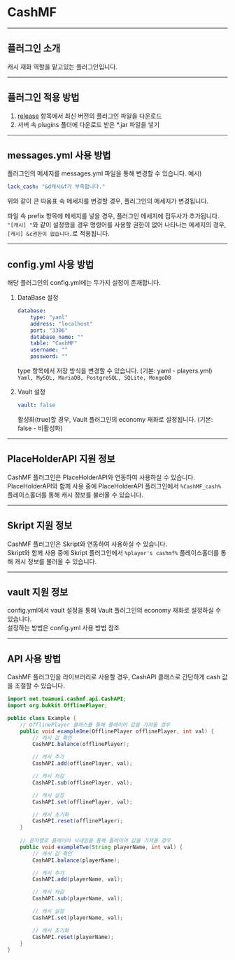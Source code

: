 CashMF
=======
----
플러그인 소개
-----------
캐시 재화 역할을 맡고있는 플러그인입니다.

----
플러그인 적용 방법
-----------
1. [release](https://github.com/MineFactory-Resource/CashMF/releases) 항목에서 최신 버전의 플러그인 파일을 다운로드
2. 서버 속 plugins 폴더에 다운로드 받은 *.jar 파일을 넣기

----
messages.yml 사용 방법
-----------
플러그인의 메세지를 messages.yml 파일을 통해 변경할 수 있습니다.
예시)
```yaml
lack_cash: "&d캐시&f가 부족합니다."
```
위와 같이 큰 따옴표 속 메세지를 변경할 경우, 플러그인의 메세지가 변경됩니다.  

파일 속 prefix 항목에 메세지를 넣을 경우, 플러그인 메세지에 접두사가 추가됩니다.  
`"[캐시] "`와 같이 설정했을 경우 명령어를 사용할 권한이 없어 나타나는 메세지의 경우,
`[캐시] &c권한이 없습니다.`로 적용됩니다.

----
config.yml 사용 방법
-----------
해당 플러그인의 config.yml에는 두가지 설정이 존재합니다.
1. DataBase 설정
    ```yaml
    database:
        type: "yaml"
        address: "localhost"
        port: "3306"
        database_name: ""
        table: "CashMF"
        username: ""
        password: ""
    ```
    type 항목에서 저장 방식을 변경할 수 있습니다. (기본: yaml - players.yml)  
    `Yaml, MySQL, MariaDB, PostgreSQL, SQLite, MongoDB`
   

2. Vault 설정
    ```yaml
    vault: false
    ```
   활성화(true)할 경우, Vault 플러그인의 economy 재화로 설정됩니다. (기본: false - 비활성화)

----
PlaceHolderAPI 지원 정보
-----------
CashMF 플러그인은 PlaceHolderAPI와 연동하여 사용하실 수 있습니다.  
PlaceHolderAPI와 함께 사용 중에 PlaceHolderAPI 플러그인에서 `%CashMF_cash%` 플레이스홀더를 통해 캐시 정보를 불러올 수 있습니다.

----
Skript 지원 정보
-----------
CashMF 플러그인은 Skript와 연동하여 사용하실 수 있습니다.   
Skript와 함께 사용 중에 Skript 플러그인에서 `%player's cashmf%` 플레이스홀더를 통해 캐시 정보를 불러올 수 있습니다.

----
vault 지원 정보
-----------
config.yml에서 vault 설정을 통해 Vault 플러그인의 economy 재화로 설정하실 수 있습니다.  
설정하는 방법은 config.yml 사용 방법 참조

----
API 사용 방법
-----------
CashMF 플러그인을 라이브러리로 사용할 경우, CashAPI 클래스로 간단하게 cash 값을 조절할 수 있습니다.
```java
import net.teamuni.cashmf.api.CashAPI;
import org.bukkit.OfflinePlayer;

public class Example {
    // OfflinePlayer 클래스를 통해 플레이어 값을 가져올 경우
    public void exampleOne(OfflinePlayer offlinePlayer, int val) {
        // 캐시 값 확인
        CashAPI.balance(offlinePlayer);

        // 캐시 추가
        CashAPI.add(offlinePlayer, val);

        // 캐시 차감
        CashAPI.sub(offlinePlayer, val);

        // 캐시 설정
        CashAPI.set(offlinePlayer, val);

        // 캐시 초기화
        CashAPI.reset(offlinePlayer);
    }
    
    // 문자열로 플레이어 닉네임을 통해 플레이어 값을 가져올 경우
    public void exampleTwo(String playerName, int val) {
        // 캐시 값 확인
        CashAPI.balance(playerName);

        // 캐시 추가
        CashAPI.add(playerName, val);

        // 캐시 차감
        CashAPI.sub(playerName, val);

        // 캐시 설정
        CashAPI.set(playerName, val);

        // 캐시 초기화
        CashAPI.reset(playerName);
    }
}
```